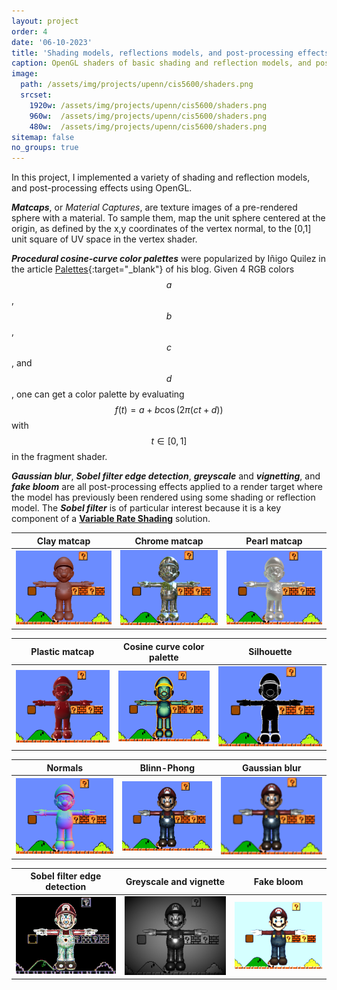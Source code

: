 ```yaml
---
layout: project
order: 4
date: '06-10-2023'
title: 'Shading models, reflections models, and post-processing effects'
caption: OpenGL shaders of basic shading and reflection models, and post-processing effects.
image: 
  path: /assets/img/projects/upenn/cis5600/shaders.png
  srcset: 
    1920w: /assets/img/projects/upenn/cis5600/shaders.png
    960w:  /assets/img/projects/upenn/cis5600/shaders.png
    480w:  /assets/img/projects/upenn/cis5600/shaders.png
sitemap: false
no_groups: true
---
```


In this project, I implemented a variety of shading and reflection models, and post-processing effects using OpenGL.

***Matcaps***, or *Material Captures*, are texture images of a pre-rendered sphere with a material. To sample them, map the unit sphere centered at the origin, as defined by the x,y coordinates of the vertex normal, to the [0,1] unit square of UV space in the vertex shader.

***Procedural cosine-curve color palettes*** were popularized by Iñigo Quilez in the article [Palettes](https://iquilezles.org/articles/palettes/){:target="_blank"} of his blog. Given 4 RGB colors $$a$$, $$b$$, $$c$$, and $$d$$, one can get a color palette by evaluating $$ f(t) = a+b\cos(2\pi(ct+d)) $$ with $$ t \in [0,1]$$ in the fragment shader.

***Gaussian blur***, ***Sobel filter edge detection***, ***greyscale*** and ***vignetting***, and ***fake bloom*** are all post-processing effects applied to a render target where the model has previously been rendered using some shading or reflection model. The ***Sobel filter*** is of particular interest because it is a key component of a [**Variable Rate Shading**](/blog/vulkan/2023-10-13-vulkan-variable-rate-shading) solution.

| Clay matcap | Chrome matcap | Pearl matcap |
| -------- | ------- | ------- |
| ![](/assets/img/projects/upenn/cis5600/matcap-clay.png) | ![](/assets/img/projects/upenn/cis5600/matcap-chrome.png) | ![](/assets/img/projects/upenn/cis5600/matcap-pearl.png) |

| Plastic matcap | Cosine curve color palette | Silhouette |
| -------- | ------- | ------- |
| ![](/assets/img/projects/upenn/cis5600/matcap-plastic.png) | ![](/assets/img/projects/upenn/cis5600/procedural-color-palette.png) | ![](/assets/img/projects/upenn/cis5600/silhouette.png) |

| Normals | Blinn-Phong | Gaussian blur |
| -------- | ------- | ------- |
| ![](/assets/img/projects/upenn/cis5600/normals.png) | ![](/assets/img/projects/upenn/cis5600/blinn-phong.png)     | ![](/assets/img/projects/upenn/cis5600/gaussian-blur.png) |

| Sobel filter edge detection | Greyscale and vignette | Fake bloom |
| -------- | ------- | ------- |
| ![](/assets/img/projects/upenn/cis5600/sobel-filter.png) | ![](/assets/img/projects/upenn/cis5600/greyscale-vignette.png)     | ![](/assets/img/projects/upenn/cis5600/fake-bloom.png) |